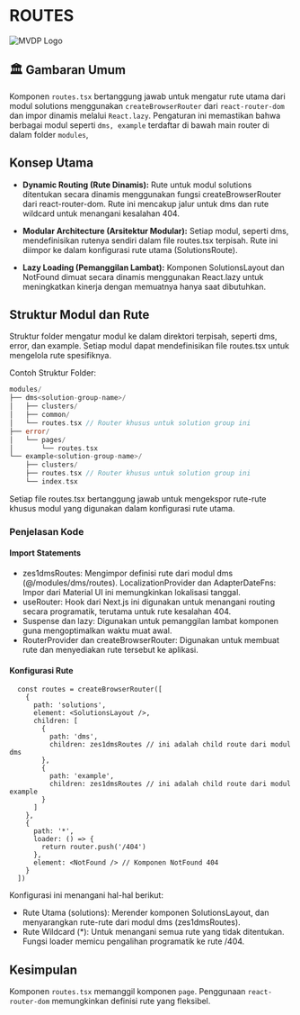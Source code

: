 # ROUTES

![MVDP Logo](https://static.wixstatic.com/media/eb21c1_0189d0cb1beb4ff0b9597d59abdebfac~mv2.png/v1/fill/w_201,h_58,al_c,q_85,usm_0.66_1.00_0.01,enc_auto/Machine%20Vision.png)

## 🏛 ️Gambaran Umum

Komponen `routes.tsx` bertanggung jawab untuk mengatur rute utama dari modul solutions menggunakan `createBrowserRouter` dari `react-router-dom` dan impor dinamis melalui `React.lazy`. Pengaturan ini memastikan bahwa berbagai modul seperti `dms, example` terdaftar di bawah main router di dalam folder `modules`,

## Konsep Utama

- **Dynamic Routing (Rute Dinamis):** Rute untuk modul solutions ditentukan secara dinamis menggunakan fungsi createBrowserRouter dari react-router-dom. Rute ini mencakup jalur untuk dms dan rute wildcard untuk menangani kesalahan 404.

- **Modular Architecture (Arsitektur Modular):** Setiap modul, seperti dms, mendefinisikan rutenya sendiri dalam file routes.tsx terpisah. Rute ini diimpor ke dalam konfigurasi rute utama (SolutionsRoute).

- **Lazy Loading (Pemanggilan Lambat):** Komponen SolutionsLayout dan NotFound dimuat secara dinamis menggunakan React.lazy untuk meningkatkan kinerja dengan memuatnya hanya saat dibutuhkan.

## Struktur Modul dan Rute

Struktur folder mengatur modul ke dalam direktori terpisah, seperti dms, error, dan example. Setiap modul dapat mendefinisikan file routes.tsx untuk mengelola rute spesifiknya.

Contoh Struktur Folder:

```go
modules/
├── dms<solution-group-name>/
│   ├── clusters/
│   ├── common/
│   └── routes.tsx // Router khusus untuk solution group ini
├── error/
│   └── pages/
│       └── routes.tsx
└── example<solution-group-name>/
    ├── clusters/
    ├── routes.tsx // Router khusus untuk solution group ini
    └── index.tsx
```

Setiap file routes.tsx bertanggung jawab untuk mengekspor rute-rute khusus modul yang digunakan dalam konfigurasi rute utama.

### Penjelasan Kode

#### Import Statements

- zes1dmsRoutes: Mengimpor definisi rute dari modul dms (@/modules/dms/routes).
LocalizationProvider dan AdapterDateFns: Impor dari Material UI ini memungkinkan lokalisasi tanggal.
- useRouter: Hook dari Next.js ini digunakan untuk menangani routing secara programatik, terutama untuk rute kesalahan 404.
- Suspense dan lazy: Digunakan untuk pemanggilan lambat komponen guna mengoptimalkan waktu muat awal.
- RouterProvider dan createBrowserRouter: Digunakan untuk membuat rute dan menyediakan rute tersebut ke aplikasi.

#### Konfigurasi Rute

```tsx
  const routes = createBrowserRouter([
    {
      path: 'solutions',
      element: <SolutionsLayout />,
      children: [
        {
          path: 'dms',
          children: zes1dmsRoutes // ini adalah child route dari modul dms
        },
        {
          path: 'example',
          children: zes1dmsRoutes // ini adalah child route dari modul example
        }
      ]
    },
    {
      path: '*',
      loader: () => {
        return router.push('/404')
      },
      element: <NotFound /> // Komponen NotFound 404
    }
  ])
```

Konfigurasi ini menangani hal-hal berikut:

- Rute Utama (solutions): Merender komponen SolutionsLayout, dan menyarangkan rute-rute dari modul dms (zes1dmsRoutes).
- Rute Wildcard (*): Untuk menangani semua rute yang tidak ditentukan. Fungsi loader memicu pengalihan programatik ke rute /404.

## Kesimpulan

Komponen `routes.tsx` memanggil komponen `page`. Penggunaan `react-router-dom` memungkinkan definisi rute yang fleksibel.
